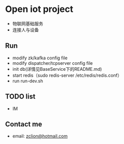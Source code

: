 # Open iot project
- 物联网基础服务
- 连接人与设备

## Run
- modify zk/kafka config file
- modify dispatcher/tcpserver config file
- init db(详情见BaseService下的README.md)
- start redis（sudo redis-server /etc/redis/redis.conf）
- run run-dev.sh

## TODO list
- IM

## Contact me
- email: zclion@hotmail.com



